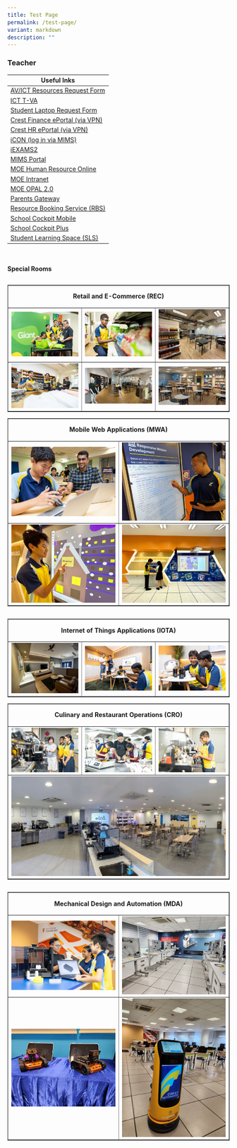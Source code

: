 ```yaml
---
title: Test Page
permalink: /test-page/
variant: markdown
description: ""
---
```

### Teacher

| Useful Inks |
| --- |
| [AV/ICT Resources Request Form](https://docs.google.com/forms/d/e/1FAIpQLSe6EG_2VX7imC1fpvU26VSZN9VvWYdJRkZTdQbZfxf4hWh7_g/formResponse) |
| [ICT T-VA](https://sites.google.com/crestsec.edu.sg/ict/home) | 
| [Student Laptop Request Form](https://docs.google.com/forms/d/e/1FAIpQLSfYenEe3w9ctmZTOsKhmmBpu-chpMNaAQt1u3tfvkQXsU6CBA/viewform) |
| [Crest Finance ePortal (via VPN)](http://10.175.104.143:8080/ess/web/ess/login) |
| [Crest HR ePortal (via VPN)](http://10.175.104.144/eportal) |
| [iCON (log in via MIMS)](icon.moe.edu.sg) |
| [iEXAMS2](https://iexams.seab.gov.sg/login) |
| [MIMS Portal](https://idp.mims.moe.gov.sg/) |
| [MOE Human Resource Online](https://www.hrp.gov.sg/) |
| [MOE Intranet](https://intranet.moe.gov.sg/) |
| [MOE OPAL 2.0](https://opal2.moe.edu.sg/) |
| [Parents Gateway](https://pg.moe.edu.sg/) |
| [Resource Booking Service (RBS)](https://rbs.avero-tech.com/) |
| [School Cockpit Mobile](https://scmobile.moe.edu.sg/) |
| [School Cockpit Plus](https://schoolcockpit.moe.gov.sg/) |
| [Student Learning Space (SLS)](https://vle.learning.moe.edu.sg/login) |
<br><br>
****Special Rooms****

<table cellspacing="0" cellpadding="0" border="1" align="right">
	<tbody>
		<tr>
			<td style="width:623px;" colspan="3">
				<p align="center"><b>Retail and E-Commerce (REC)</b></p>
			</td>
		</tr>
		<tr>
			<td style="width:800px;">
			<img src="/images/facilities_rec1.jpg">
			</td><td style="width:800px;">
			<img src="/images/facilities_rec2.jpg">
			</td><td style="width:800px;">
			<img src="/images/facilities_rec3.jpg">
		</td></tr>
		<tr>
			<td style="width:800px;">
			<img src="/images/facilities_rec4.jpg">
			</td><td style="width:800px;">
			<img src="/images/facilities_rec5.jpg">
			</td><td style="width:800px;">
			<img src="/images/facilities_rec6.jpg">
		</td></tr>
	</tbody>
</table>

<table cellspacing="0" cellpadding="0" border="1">
	<tbody>
		<tr>
			<td style="width:623px;" colspan="2">
				<p align="center"><b>Mobile Web Applications (MWA)</b></p>
			</td>
		</tr>
		<tr>
			<td style="width:800px;">
			<img src="/images/facilities_mwa1.jpg">
			</td><td style="width:800px;">
			<img src="/images/facilities_mwa2.jpg">
		</td></tr>
		<tr>
			<td style="width:800px;">
			<img src="/images/facilities_mwa3.jpg">
			</td><td style="width:800px;">
			<img src="/images/facilities_mwa4.jpg">
		</td></tr>
	</tbody>
</table>


<table cellspacing="0" cellpadding="0" border="1" align="right">
	<tbody>
		<tr>
			<td style="width:623px;" colspan="3">
				<p align="center"><b>Internet of Things Applications (IOTA)</b></p>
			</td>
		</tr>
		<tr>
			<td style="width:800px;">
			<img src="/images/facilities_iota1.jpg">
			</td><td style="width:800px;">
			<img src="/images/facilities_iota2.jpg">
			</td><td style="width:800px;">
			<img src="/images/facilities_iota3.jpg">
		</td></tr>
	</tbody>
</table>


<table cellspacing="0" cellpadding="0" border="1" align="center">
	<tbody>
		<tr>
			<td style="width:623px;" colspan="3">
			<p align="center"><b>Culinary and Restaurant Operations (CRO)</b></p>
			</td>
		</tr>
	<tr>
	</tr><tr>
			<td style="width:800px;">
			<img src="/images/facilities_cro1.jpg">
			</td><td style="width:800px;">
			<img src="/images/facilities_cro2.jpg">
			</td><td style="width:800px;">
			<img src="/images/facilities_cro3.jpg">
		</td></tr>
		<tr>
			<td style="width:623px;" colspan="3">
<img src="/images/facilities_cro4.jpg">
		</td></tr>
	</tbody>
</table>



<table cellspacing="0" cellpadding="0" border="1" align="right">
	<tbody>
		<tr>
			<td style="width:623px;" colspan="3">
			<p align="center"><b>Mechanical Design and Automation (MDA)</b></p>
			</td>
		</tr>
		<tr>
			<td style="width:800px;">
			<img src="/images/facilities_mda1.jpg">
			</td><td style="width:800px;">
			<img src="/images/facilities_mda3.jpg">
		</td></tr>
		<tr>
			<td style="width:800px;">
			<img src="/images/facilities_mda4.jpg">
			</td><td style="width:800px;">
			<img src="/images/facilities_mda2.jpg">
		</td></tr>
	</tbody>
</table>